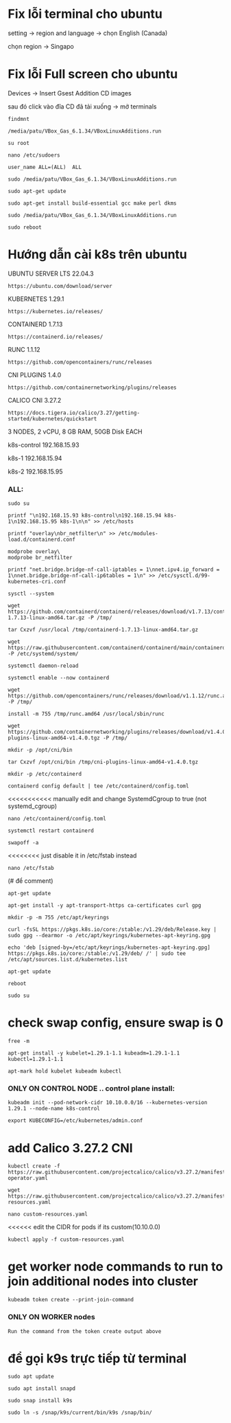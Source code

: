 # Fix lỗi terminal cho ubuntu
setting -> region and language -> chọn English (Canada)

chọn region -> Singapo
# Fix lỗi Full screen cho ubuntu
Devices -> Insert Gsest Addition CD images

sau đó click vào đĩa CD đã tải xuống -> mở terminals

```
findmnt
```

```
/media/patu/VBox_Gas_6.1.34/VBoxLinuxAdditions.run
```

```
su root 
```

```
nano /etc/sudoers
```

```
user_name ALL=(ALL)  ALL
```

```
sudo /media/patu/VBox_Gas_6.1.34/VBoxLinuxAdditions.run
```

```
sudo apt-get update
```

```
sudo apt-get install build-essential gcc make perl dkms
```

```
sudo /media/patu/VBox_Gas_6.1.34/VBoxLinuxAdditions.run
```

```
sudo reboot
```
# Hướng dẫn cài k8s trên ubuntu

UBUNTU SERVER LTS 22.04.3

```
https://ubuntu.com/download/server
```

KUBERNETES 1.29.1      

```
https://kubernetes.io/releases/
```

CONTAINERD 1.7.13

```
https://containerd.io/releases/
```

RUNC 1.1.12    

```
https://github.com/opencontainers/runc/releases
```
CNI PLUGINS 1.4.0   

```
https://github.com/containernetworking/plugins/releases
```
CALICO CNI 3.27.2   

```
https://docs.tigera.io/calico/3.27/getting-started/kubernetes/quickstart
```

3 NODES, 2 vCPU, 8 GB RAM, 50GB Disk EACH

k8s-control   192.168.15.93

k8s-1         192.168.15.94

k8s-2         192.168.15.95


### ALL: 

```
sudo su
```

```
printf "\n192.168.15.93 k8s-control\n192.168.15.94 k8s-1\n192.168.15.95 k8s-1\n\n" >> /etc/hosts
```

```
printf "overlay\nbr_netfilter\n" >> /etc/modules-load.d/containerd.conf
```

```
modprobe overlay\
modprobe br_netfilter
```

```
printf "net.bridge.bridge-nf-call-iptables = 1\nnet.ipv4.ip_forward = 1\nnet.bridge.bridge-nf-call-ip6tables = 1\n" >> /etc/sysctl.d/99-kubernetes-cri.conf
```

```
sysctl --system
```

```
wget https://github.com/containerd/containerd/releases/download/v1.7.13/containerd-1.7.13-linux-amd64.tar.gz -P /tmp/
```

```
tar Cxzvf /usr/local /tmp/containerd-1.7.13-linux-amd64.tar.gz
```

```
wget https://raw.githubusercontent.com/containerd/containerd/main/containerd.service -P /etc/systemd/system/
```
```
systemctl daemon-reload
```

```
systemctl enable --now containerd
```

```
wget https://github.com/opencontainers/runc/releases/download/v1.1.12/runc.amd64 -P /tmp/
```

```
install -m 755 /tmp/runc.amd64 /usr/local/sbin/runc
```

```
wget https://github.com/containernetworking/plugins/releases/download/v1.4.0/cni-plugins-linux-amd64-v1.4.0.tgz -P /tmp/
```

```
mkdir -p /opt/cni/bin
```

```
tar Cxzvf /opt/cni/bin /tmp/cni-plugins-linux-amd64-v1.4.0.tgz
```

```
mkdir -p /etc/containerd
```

```
containerd config default | tee /etc/containerd/config.toml
```   
<<<<<<<<<<< manually edit and change SystemdCgroup to true (not systemd_cgroup)

```
nano /etc/containerd/config.toml
```

```
systemctl restart containerd
```

```
swapoff -a
```  
<<<<<<<< just disable it in /etc/fstab instead

```
nano /etc/fstab
``` 
(# để comment)

```
apt-get update
```

```
apt-get install -y apt-transport-https ca-certificates curl gpg
```

```
mkdir -p -m 755 /etc/apt/keyrings
```

```
curl -fsSL https://pkgs.k8s.io/core:/stable:/v1.29/deb/Release.key | sudo gpg --dearmor -o /etc/apt/keyrings/kubernetes-apt-keyring.gpg
```

```
echo 'deb [signed-by=/etc/apt/keyrings/kubernetes-apt-keyring.gpg] https://pkgs.k8s.io/core:/stable:/v1.29/deb/ /' | sudo tee /etc/apt/sources.list.d/kubernetes.list
```

```
apt-get update
```

```
reboot
```

```
sudo su
```

# check swap config, ensure swap is 0

```
free -m
```

```
apt-get install -y kubelet=1.29.1-1.1 kubeadm=1.29.1-1.1 kubectl=1.29.1-1.1
```

```
apt-mark hold kubelet kubeadm kubectl
```

### ONLY ON CONTROL NODE .. control plane install:

```
kubeadm init --pod-network-cidr 10.10.0.0/16 --kubernetes-version 1.29.1 --node-name k8s-control
```

```
export KUBECONFIG=/etc/kubernetes/admin.conf
```

# add Calico 3.27.2 CNI 

```
kubectl create -f https://raw.githubusercontent.com/projectcalico/calico/v3.27.2/manifests/tigera-operator.yaml
```

```
wget https://raw.githubusercontent.com/projectcalico/calico/v3.27.2/manifests/custom-resources.yaml
```

```
nano custom-resources.yaml
``` 
<<<<<< edit the CIDR for pods if its custom(10.10.0.0)

```
kubectl apply -f custom-resources.yaml
```

# get worker node commands to run to join additional nodes into cluster

```
kubeadm token create --print-join-command
```

###


### ONLY ON WORKER nodes

```
Run the command from the token create output above
```

# để gọi k9s trực tiếp từ terminal

```
sudo apt update
```

```
sudo apt install snapd
```

```
sudo snap install k9s
```

```
sudo ln -s /snap/k9s/current/bin/k9s /snap/bin/
```
